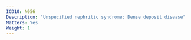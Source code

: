 ```yaml
---
ICD10: N056
Description: "Unspecified nephritic syndrome: Dense deposit disease"
Matters: Yes
Weight: 1
---
```

